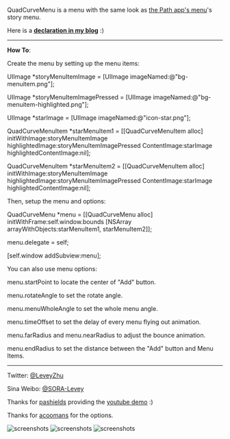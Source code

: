 QuadCurveMenu is a menu with the same look as [the Path app's menu](https://path.com/)'s story menu.

Here is a [**declaration in my blog**](http://www.lunaapp.com/blog/?p=66) :)

---

**How To**:


Create the menu by setting up the menu items:

UIImage *storyMenuItemImage = [UIImage imageNamed:@"bg-menuitem.png"];

UIImage *storyMenuItemImagePressed = [UIImage imageNamed:@"bg-menuitem-highlighted.png"];

UIImage *starImage = [UIImage imageNamed:@"icon-star.png"];
    
QuadCurveMenuItem *starMenuItem1 = [[QuadCurveMenuItem alloc] initWithImage:storyMenuItemImage
                                                               highlightedImage:storyMenuItemImagePressed 
                                                                   ContentImage:starImage 
                                                        highlightedContentImage:nil];

QuadCurveMenuItem *starMenuItem2 = [[QuadCurveMenuItem alloc] initWithImage:storyMenuItemImage
                                                               highlightedImage:storyMenuItemImagePressed 
                                                                   ContentImage:starImage 
                                                        highlightedContentImage:nil];

Then, setup the menu and options:

QuadCurveMenu *menu = [[QuadCurveMenu alloc] initWithFrame:self.window.bounds [NSArray arrayWithObjects:starMenuItem1, starMenuItem2]];

menu.delegate = self;

[self.window addSubview:menu];

You can also use menu options:

menu.startPoint to locate the center of "Add" button.

menu.rotateAngle to set the rotate angle.

menu.menuWholeAngle to set the whole menu angle.

menu.timeOffset to set the delay of every menu flying out animation.

menu.farRadius and menu.nearRadius to adjust the bounce animation.

menu.endRadius to set the distance between the "Add" button and Menu Items.

---

Twitter: [@LeveyZhu](https://twitter.com/#!/LeveyZhu) 

Sina Weibo: [@SORA-Levey](http://weibo.com/leveyzhu) 

Thanks for [pashields](https://github.com/pashields) providing the [youtube demo](http://www.youtube.com/watch?v=vddaYMtETjo) :)

Thanks for [acoomans](https://github.com/acoomans/QuadCurveMenu) for the options.


![screenshots](http://k.minus.com/ib1kHc4lnLB8bd.gif) ![screenshots](http://k.minus.com/iovTFVTQQ192K.gif) ![screenshots](http://k.minus.com/i4BrO2tfCJxzk.gif)
